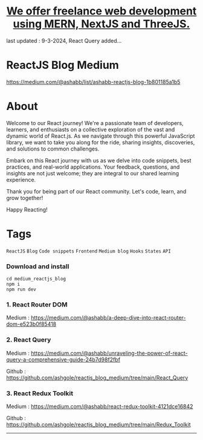 <h1 align='center'>
<a href="https://ashabb.netlify.app/" target="_blank"> We offer freelance web development using MERN, NextJS and ThreeJS.</a>
</h1>

last updated : 9-3-2024,
React Query added...


# ReactJS Blog Medium
https://medium.com/@ashabb/list/ashabb-reactjs-blog-1b801185a1b5


# About

Welcome to our React journey! We're a passionate team of developers, learners, and enthusiasts on a collective exploration of the vast and dynamic world of React.js. As we navigate through this powerful JavaScript library, we want to take you along for the ride, sharing insights, discoveries, and solutions to common challenges.

Embark on this React journey with us as we delve into code snippets, best practices, and real-world applications. Your feedback, questions, and insights are not just welcome; they are integral to our shared learning experience.

Thank you for being part of our React community. Let's code, learn, and grow together!

Happy Reacting!

# Tags

`ReactJS` `Blog` `Code snippets` `Frontend` `Medium blog` `Hooks` `States` `API`

### Download and install

```
cd medium_reactjs_blog
npm i
npm run dev
```

### 1. React Router DOM

Medium : https://medium.com/@ashabb/a-deep-dive-into-react-router-dom-e523b0f85418

### 2. React Query

Medium : https://medium.com/@ashabb/unraveling-the-power-of-react-query-a-comprehensive-guide-24b7d98f2fbf

Github : https://github.com/ashgole/reactjs_blog_medium/tree/main/React_Query

### 3. React Redux Toolkit

Medium : https://medium.com/@ashabb/react-redux-toolkit-4121dce16842

Github : https://github.com/ashgole/reactjs_blog_medium/tree/main/Redux_Toolkit


***
